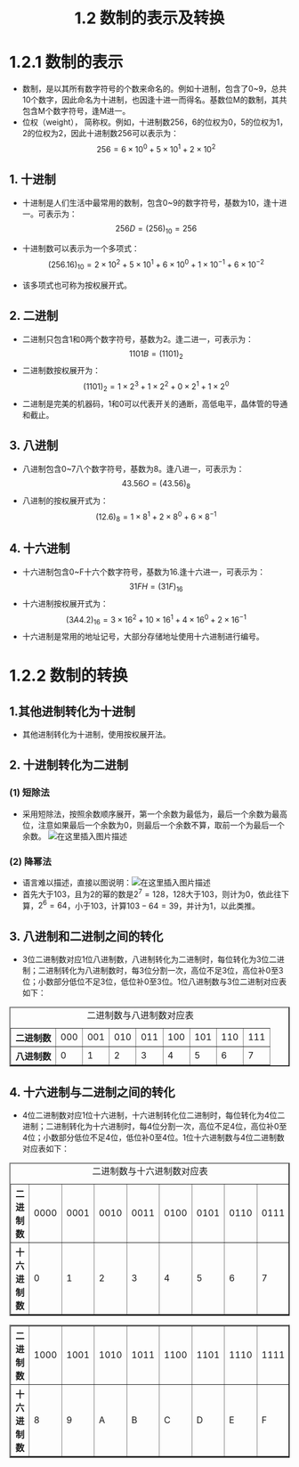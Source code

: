 # <center>1.2 数制的表示及转换</center>
# 1.2.1 数制的表示
- 数制，是以其所有数字符号的个数来命名的。例如十进制，包含了0~9，总共10个数字，因此命名为十进制，也因逢十进一而得名。基数位M的数制，其共包含M个数字符号，逢M进一。
- 位权（weight）， 简称权。例如，十进制数256，6的位权为0，5的位权为1，2的位权为2，因此十进制数256可以表示为：
$$256 = 6 \times 10^0 + 5 \times 10^1 + 2 \times 10^2$$

## 1. 十进制
- 十进制是人们生活中最常用的数制，包含0~9的数字符号，基数为10，逢十进一。可表示为：
$$256D = (256)_{10} = 256$$

- 十进制数可以表示为一个多项式：
$$(256.16)_{10} = 2 \times 10^{2} + 5 \times 10^{1} + 6 \times 10^{0} + 1 \times 10^{-1} + 6 \times 10^{-2}$$
- 该多项式也可称为按权展开式。

## 2. 二进制
- 二进制只包含1和0两个数字符号，基数为2。逢二进一，可表示为：
$$1101B = (1101)_{2}$$
- 二进制数按权展开为：
$$(1101)_{2} = 1 \times 2^3 + 1 \times 2^{2} + 0 \times 2^{1} + 1 \times 2^{0}$$
- 二进制是完美的机器码，1和0可以代表开关的通断，高低电平，晶体管的导通和截止。

## 3. 八进制
- 八进制包含0~7八个数字符号，基数为8。逢八进一，可表示为：
$$43.56O = (43.56)_{8}$$
- 八进制的按权展开式为：
$$(12.6)_{8} = 1 \times 8^{1} + 2 \times 8^{0} + 6 \times 8^{-1}$$

## 4. 十六进制
- 十六进制包含0~F十六个数字符号，基数为16.逢十六进一，可表示为：
$$31FH = (31F)_{16}$$
- 十六进制按权展开式为：
$$(3A4.2)_{16} = 3 \times 16^{2} + 10 \times 16^{1} + 4 \times 16^{0} + 2 \times 16^{-1}$$
- 十六进制是常用的地址记号，大部分存储地址使用十六进制进行编号。

# 1.2.2 数制的转换
## 1.其他进制转化为十进制
- 其他进制转化为十进制，使用按权展开法。

## 2. 十进制转化为二进制
### (1) 短除法
- 采用短除法，按照余数顺序展开，第一个余数为最低为，最后一个余数为最高位，注意如果最后一个余数为0，则最后一个余数不算，取前一个为最后一个余数。
![在这里插入图片描述](https://i-blog.csdnimg.cn/direct/a76f32156e714f0786fcbd6909e01a3f.jpeg#pic_center)
### (2) 降幂法
- 语言难以描述，直接以图说明：![在这里插入图片描述](https://i-blog.csdnimg.cn/direct/46998d0b55604727ab835c451345f5bc.jpeg#pic_center)
- 首先大于103，且为2的幂的数是$2^{7} = 128$，128大于103，则计为0，依此往下算，$2^{6} = 64$，小于103，计算$103 - 64 = 39$，并计为1，以此类推。

## 3. 八进制和二进制之间的转化
- 3位二进制数对应1位八进制数，八进制转化为二进制时，每位转化为3位二进制；二进制转化为八进制数时，每3位分割一次，高位不足3位，高位补0至3位；小数部分低位不足3位，低位补0至3位。1位八进制数与3位二进制对应表如下：
<table border = "2">
	<caption>二进制数与八进制数对应表</caption>
	<thead>
	</thead>
	<tbody>
		<tr>
			<th>二进制数</th>
			<td>000</td>
			<td>001</td>
			<td>010</td>
			<td>011</td>
			<td>100</td>
			<td>101</td>
			<td>110</td>
			<td>111</td>
		</tr>
		<tr>
			<th>八进制数</th>
			<td>0</td>
			<td>1</td>
			<td>2</td>
			<td>3</td>
			<td>4</td>
			<td>5</td>
			<td>6</td>
			<td>7</td>
		</tr>
	</tbody>
</table>

## 4. 十六进制与二进制之间的转化
- 4位二进制数对应1位十六进制，十六进制转化位二进制时，每位转化为4位二进制；二进制转化为十六进制时，每4位分割一次，高位不足4位，高位补0至4位；小数部分低位不足4位，低位补0至4位。1位十六进制数与4位二进制数对应表如下：
<table border="2">
	<caption>二进制数与十六进制数对应表</caption>
	<tbody>
		<tr>
			<th>二进制数</th>
			<td>0000</td>
			<td>0001</td>
			<td>0010</td>
			<td>0011</td>
			<td>0100</td>
			<td>0101</td>
			<td>0110</td>
			<td>0111</td>
		</tr>
		<tr>
			<th>十六进制数</th>
			<td>0</td>
			<td>1</td>
			<td>2</td>
			<td>3</td>
			<td>4</td>
			<td>5</td>
			<td>6</td>
			<td>7</td>
		</tr>
	</tbody>
</table>
<table border="2">
	<tr>
		<th>二进制数</th>
		<td>1000</td>
		<td>1001</td>
		<td>1010</td>
		<td>1011</td>
		<td>1100</td>
		<td>1101</td>
		<td>1110</td>
		<td>1111</td>
	</tr>
	<tr>
		<th>十六进制数</th>
		<td>8</td>
		<td>9</td>
		<td>A</td>
		<td>B</td>
		<td>C</td>
		<td>D</td>
		<td>E</td>
		<td>F</td>
	</tr>
</table>